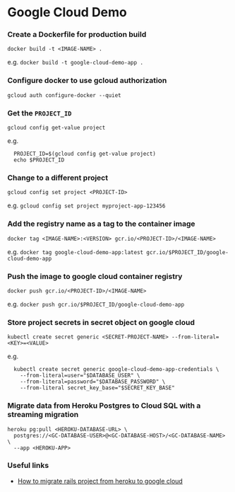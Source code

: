 # Google Cloud Demo

### Create a Dockerfile for production build

  `docker build -t <IMAGE-NAME> .`

  e.g. `docker build -t google-cloud-demo-app .`

### Configure docker to use gcloud authorization

  `gcloud auth configure-docker --quiet`

### Get the `PROJECT_ID`

  `gcloud config get-value project`

  e.g.
  ```shell
    PROJECT_ID=$(gcloud config get-value project)
    echo $PROJECT_ID
  ```

### Change to a different project

  `gcloud config set project <PROJECT-ID>`

  e.g. `gcloud config set project myproject-app-123456`

### Add the registry name as a tag to the container image

  `docker tag <IMAGE-NAME>:<VERSION> gcr.io/<PROJECT-ID>/<IMAGE-NAME>`

  e.g. `docker tag google-cloud-demo-app:latest gcr.io/$PROJECT_ID/google-cloud-demo-app`

### Push the image to google cloud container registry

  `docker push gcr.io/<PROJECT-ID>/<IMAGE-NAME>`

  e.g. `docker push gcr.io/$PROJECT_ID/google-cloud-demo-app`

### Store project secrets in secret object on google cloud

  `kubectl create secret generic <SECRET-PROJECT-NAME> --from-literal=<KEY>=<VALUE>`

  e.g.
  ```shell
    kubectl create secret generic google-cloud-demo-app-credentials \
      --from-literal=user="$DATABASE_USER" \
      --from-literal=password="$DATABASE_PASSWORD" \
      --from-literal secret_key_base="$SECRET_KEY_BASE"
  ```

### Migrate data from Heroku Postgres to Cloud SQL with a streaming migration

  ```shell
  heroku pg:pull <HEROKU-DATABASE-URL> \
    postgres://<GC-DATABASE-USER>@<GC-DATABASE-HOST>/<GC-DATABASE-NAME> \
    --app <HEROKU-APP>
  ```

### Useful links

  * [How to migrate rails project from heroku to google cloud](https://cloud.google.com/solutions/migrating-ruby-on-rails-apps-on-heroku-to-gke)
